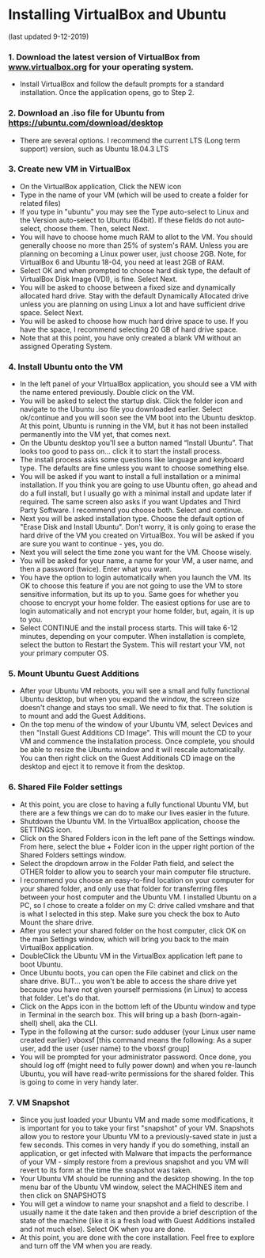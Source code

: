 # Installing VirtualBox and Ubuntu
(last updated 9-12-2019)

### 1.  Download the latest version of VirtualBox from www.virtualbox.org for your operating system.
- Install VirtualBox and follow the default prompts for a standard installation. Once the application opens, go to Step 2.

### 2. Download an .iso file for Ubuntu from https://ubuntu.com/download/desktop
- There are several options. I recommend the current LTS (Long term support) version, such as Ubuntu 18.04.3 LTS

### 3.  Create new VM in VirtualBox
- On the VirtualBox application, Click the NEW icon
- Type in the name of your VM (which will be used to create a folder for related files)
- If you type in "ubuntu" you may see the Type auto-select to Linux and the Version auto-select to Ubuntu (64bit). If these fields do not auto-select, choose them. Then, select Next.
- You will have to choose home much RAM to allot to the VM. You should generally choose no more than 25% of system's RAM. Unless you are planning on becoming a Linux power user, just choose 2GB.  Note, for VirtualBox 6 and Ubuntu 18-04, you need at least 2GB of RAM.
- Select OK and when prompted to choose hard disk type, the default of VirtualBox Disk Image (VDI), is fine. Select Next.
- You will be asked to choose between a fixed size and dynamically allocated hard drive.  Stay with the default Dynamically Allocated drive unless you are planning on using Linux a lot and have sufficient drive space. Select Next.
- You will be asked to choose how much hard drive space to use. If you have the space, I recommend selecting 20 GB of hard drive space.
- Note that at this point, you have only created a blank VM without an assigned Operating System. 

### 4.  Install Ubuntu onto the VM
- In the left panel of your VIrtualBox application, you should see a VM with the name entered previously. Double click on the VM.
- You will be asked to select the startup disk. Click the folder icon and navigate to the Ubuntu .iso file you downloaded earlier. Select ok/continue and you will soon see the VM boot into the Ubuntu desktop. At this point, Ubuntu is running in the VM, but it has not been installed permanently into the VM yet, that comes next.
- On the Ubuntu desktop you'll see a button named “Install Ubuntu”.  That looks too good to pass on... click it to start the install process.
- The install process asks some questions like language and keyboard type. The defaults are fine unless you want to choose something else.
- You will be asked if you want to install a full installation or a minimal installation.  If you think you are going to use Ubuntu often, go ahead and do a full install, but I usually go with a minimal install and update later if required.  The same screen also asks if you want Updates and Third Party Software. I recommend you choose both. Select and continue.
- Next you will be asked installation type.  Choose the default option of "Erase Disk and Install Ubuntu".  Don't worry, it is only going to erase the hard drive of the VM you created on VirtualBox. You will be asked if you are sure you want to continue - yes, you do.
- Next you will select the time zone you want for the VM. Choose wisely.
- You will be asked for your name, a name for your VM, a user name, and then a password (twice). Enter what you want.
- You have the option to login automatically when you launch the VM. Its OK to choose this feature if you are not going to use the VM to store sensitive information, but its up to you.  Same goes for whether you choose to encrypt your home folder. The easiest options for use are to login automatically and not encrypt your home folder, but, again, it is up to you.
- Select CONTINUE and the install process starts.  This will take 6-12 minutes, depending on your computer. When installation is complete, select the button to Restart the System.  This will restart your VM, not your primary computer OS.

### 5. Mount Ubuntu Guest Additions
- After your Ubuntu VM reboots, you will see a small and fully functional Ubuntu desktop, but when you expand the window, the screen size doesn't change and stays too small. We need to fix that. The solution is to mount and add the Guest Additions.
- On the top menu of the window of your Ubuntu VM, select Devices and then "Install Guest Additions CD Image". This will mount the CD to your VM and commence the installation process.  Once complete, you should be able to resize the Ubuntu window and it will rescale automatically.  You can then right click on the Guest Additionals CD image on the desktop and eject it to remove it from the desktop.

### 6. Shared File Folder settings
- At this point, you are close to having a fully functional Ubuntu VM, but there are a few things we can do to make our lives easier in the future.
- Shutdown the Ubuntu VM.  In the VirtualBox application, choose the SETTINGS icon.
- Click on the Shared Folders icon in the left pane of the Settings window. From here, select the blue + Folder icon in the upper right portion of the Shared Folders settings window.
- Select the dropdown arrow in the Folder Path field, and select the OTHER folder to allow you to search your main computer file structure.
- I recommend you choose an easy-to-find location on your computer for your shared folder, and only use that folder for transferring files between your host computer and the Ubuntu VM.  I installed Ubuntu on a PC, so I chose to create a folder on my C: drive called vmshare and that is what I selected in this step.  Make sure you check the box to Auto Mount the share drive.
- After you select your shared folder on the host computer, click OK on the main Settings window, which will bring you back to the main VirtualBox application.
- DoubleClick the Ubuntu VM in the VirtualBox application left pane to boot Ubuntu.  
- Once Ubuntu boots, you can open the File cabinet and click on the share drive.  BUT... you won't be able to access the share drive yet because you have not given yourself permissions (in Linux) to access that folder. Let's do that.
- Click on the Apps icon in the bottom left of the Ubuntu window and type in Terminal in the search box.  This will bring up a bash (born-again-shell) shell, aka the CLI.
- Type in the following at the cursor:  sudo adduser {your Linux user name created earlier} vboxsf
[this command means the following:  As a super user, add the user {user name} to the vboxsf group]
- You will be prompted for your administrator password.  Once done, you should log off (might need to fully power down) and when you re-launch Ubuntu, you will have read-write permissions for the shared folder.  This is going to come in very handy later.

### 7.  VM Snapshot
- Since you just loaded your Ubuntu VM and made some modifications, it is important for you to take your first "snapshot" of your VM.  Snapshots allow you to restore your Ubuntu VM to a previously-saved state in just a few seconds. This comes in very handy if you do something, install an application, or get infected with Malware that impacts the performance of your VM - simply restore from a previous snapshot and you VM will revert to its form at the time the snapshot was taken.
- Your Ubuntu VM should be running and the desktop showing.  In the top menu bar of the Ubuntu VM window, select the MACHINES item and then click on SNAPSHOTS
- You will get a window to name your snapshot and a field to describe. I usually name it the date taken and then provide a brief description of the state of the machine (like it is a fresh load with Guest Additions installed and not much else). Select OK when you are done.
- At this point, you are done with the core installation. Feel free to explore and turn off the VM when you are ready. 
